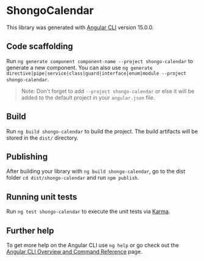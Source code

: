 # ShongoCalendar

This library was generated with [Angular CLI](https://github.com/angular/angular-cli) version 15.0.0.

## Code scaffolding

Run `ng generate component component-name --project shongo-calendar` to generate a new component. You can also use `ng generate directive|pipe|service|class|guard|interface|enum|module --project shongo-calendar`.
> Note: Don't forget to add `--project shongo-calendar` or else it will be added to the default project in your `angular.json` file. 

## Build

Run `ng build shongo-calendar` to build the project. The build artifacts will be stored in the `dist/` directory.

## Publishing

After building your library with `ng build shongo-calendar`, go to the dist folder `cd dist/shongo-calendar` and run `npm publish`.

## Running unit tests

Run `ng test shongo-calendar` to execute the unit tests via [Karma](https://karma-runner.github.io).

## Further help

To get more help on the Angular CLI use `ng help` or go check out the [Angular CLI Overview and Command Reference](https://angular.io/cli) page.
